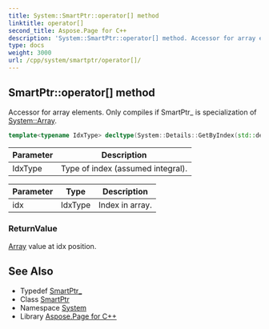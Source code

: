 ```yaml
---
title: System::SmartPtr::operator[] method
linktitle: operator[]
second_title: Aspose.Page for C++
description: 'System::SmartPtr::operator[] method. Accessor for array elements. Only compiles if SmartPtr_ is specialization of System::Array in C++.'
type: docs
weight: 3000
url: /cpp/system/smartptr/operator[]/
---
```

## SmartPtr::operator[] method


Accessor for array elements. Only compiles if SmartPtr_ is specialization of [System::Array](../../array/).

```cpp
template<typename IdxType> decltype(System::Details::GetByIndex(std::declval<const SmartPtr_ *>(), std::declval<IdxType>())) System::SmartPtr<T>::operator[](IdxType idx) const
```


| Parameter | Description |
| --- | --- |
| IdxType | Type of index (assumed integral). |

| Parameter | Type | Description |
| --- | --- | --- |
| idx | IdxType | Index in array. |

### ReturnValue

[Array](../../array/) value at idx position.

## See Also

* Typedef [SmartPtr_](../smartptr_/)
* Class [SmartPtr](../)
* Namespace [System](../../)
* Library [Aspose.Page for C++](../../../)
